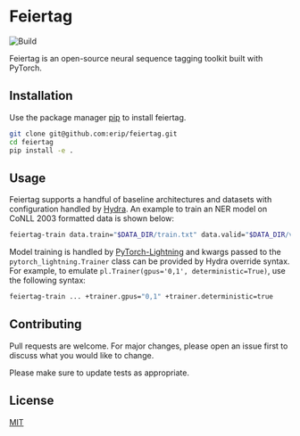 # Feiertag

![Build](https://github.com/erip/feiertag/workflows/build/badge.svg)

Feiertag is an open-source neural sequence tagging toolkit built with PyTorch.

## Installation

Use the package manager [pip](https://pip.pypa.io/en/stable/) to install feiertag.

```bash
git clone git@github.com:erip/feiertag.git
cd feiertag
pip install -e .
```

## Usage

Feiertag supports a handful of baseline architectures and datasets with configuration handled by [Hydra](http://hydra.cc/). An example to train an NER model on CoNLL 2003 formatted data is shown below:

```sh
feiertag-train data.train="$DATA_DIR/train.txt" data.valid="$DATA_DIR/valid.txt" data_format=conll2003 trainer.max_epochs=25 embedding.path="$EMBEDDING_DIR/glove.6B.50d.txt" model=bilstm_crf data.loader.batch_size=128 embedding.freeze=false
```

Model training is handled by [PyTorch-Lightning](https://pytorch-lightning.readthedocs.io/en/stable/) and kwargs passed to the `pytorch_lightning.Trainer` class can be provided by Hydra override syntax. For example, to emulate `pl.Trainer(gpus='0,1', deterministic=True)`, use the following syntax:


```sh
feiertag-train ... +trainer.gpus="0,1" +trainer.deterministic=true
```

## Contributing
Pull requests are welcome. For major changes, please open an issue first to discuss what you would like to change.

Please make sure to update tests as appropriate.

## License
[MIT](https://choosealicense.com/licenses/mit/)

